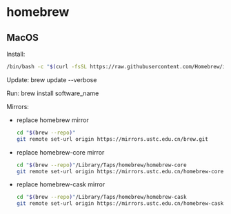 # homebrew

## MacOS

Install:

```bash
/bin/bash -c "$(curl -fsSL https://raw.githubusercontent.com/Homebrew/install/HEAD/install.sh)"
```

Update: brew update --verbose

Run: brew install software_name

Mirrors:

*   replace homebrew mirror

    ```bash
    cd "$(brew --repo)"
    git remote set-url origin https://mirrors.ustc.edu.cn/brew.git
    ```

*   replace homebrew-core mirror

    ```bash
    cd "$(brew --repo)"/Library/Taps/homebrew/homebrew-core
    git remote set-url origin https://mirrors.ustc.edu.cn/homebrew-core.git
    ```

*   replace homebrew-cask mirror

    ```bash
    cd "$(brew --repo)"/Library/Taps/homebrew/homebrew-cask
    git remote set-url origin https://mirrors.ustc.edu.cn/homebrew-cask.git
    ```
